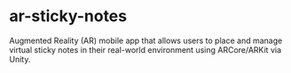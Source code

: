 # ar-sticky-notes
Augmented Reality (AR) mobile app that allows users to place and manage virtual sticky notes in their real-world environment using ARCore/ARKit via Unity.
